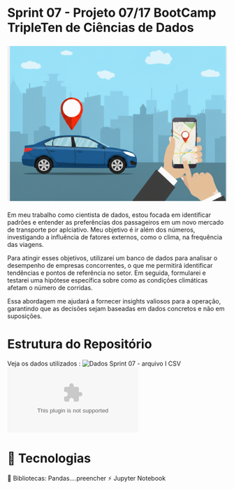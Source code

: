 # Sprint 07 - Projeto 07/17   BootCamp TripleTen de Ciências de Dados

![Ilustração de um celular com aplicativo de transporte](https://github.com/Angelaidt/Sprint-07---An-lise-para-empresa-de-aplicativos-de-carro-/blob/main/Imagem%20II%20-%20Aplicativo%20de%20carro.png)

Em meu trabalho como cientista de dados, estou focada em identificar padrões e entender as preferências dos passageiros em um novo mercado de transporte por aplciativo. Meu objetivo é ir além dos números, investigando a influência de fatores externos, como o clima, na frequência das viagens.

Para atingir esses objetivos, utilizarei um banco de dados para analisar o desempenho de empresas concorrentes, o que me permitirá identificar tendências e pontos de referência no setor. Em seguida, formularei e testarei uma hipótese específica sobre como as condições climáticas afetam o número de corridas.

Essa abordagem me ajudará a fornecer insights valiosos para a operação, garantindo que as decisões sejam baseadas em dados concretos e não em suposições.


# Estrutura do Repositório
Veja os dados utilizados : 
![Dados Sprint 07 - arquivo I CSV](https://github.com/Angelaidt/Sprint-07---An-lise-para-empresa-de-aplicativos-de-carro-/commit/6f2bda1b2d489aef18d1fb5e49975918fe56cc1f)
![Dados Sprint 07 - arquivo II CSV](https://github.com/Angelaidt/Sprint-07---An-lise-para-empresa-de-aplicativos-de-carro-/blob/main/Sprint%2007%20-arquivo%20II.csv)


# 🚀 Tecnologias
📄 Bibliotecas: Pandas....preencher
⚡️ Jupyter Notebook
